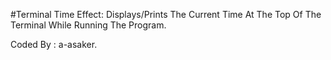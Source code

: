 #Terminal Time Effect:
Displays/Prints The Current Time At The Top Of The Terminal While Running The Program.

Coded By : a-asaker.

